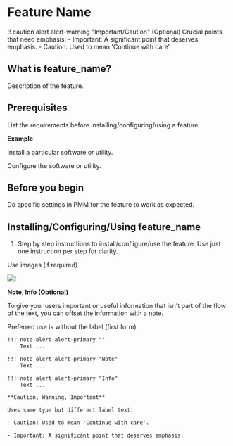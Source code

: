 
# Feature Name

!! caution alert alert-warning "Important/Caution" (Optional)
   Crucial points that need emphasis:
    - Important: A significant point that deserves emphasis.
    - Caution: Used to mean 'Continue with care'.

## What is feature_name?
Description of the feature.

## Prerequisites
List the requirements before installing/configuring/using a feature.

**Example**

Install a particular software or utility.

Configure the software or utility.

## Before you begin

Do specific settings in PMM for the feature to work as expected.


## Installing/Configuring/Using feature_name

1. Step by step instructions to install/confiigure/use the feature. Use just one instruction per step for clarity.

 Use images (if required)

![!](../_images/image_name.png)


**Note, Info (Optional)**
 
To give your users important or useful information that isn't part of the flow of the text, you can offset the information with a note. 

Preferred use is without the label (first form).

```txt
!!! note alert alert-primary ""
    Text ...

!!! note alert alert-primary "Note"
    Text ...

!!! note alert alert-primary "Info"
    Text ...  

**Caution, Warning, Important**

Uses same type but different label text:

- Caution: Used to mean 'Continue with care'.

- Important: A significant point that deserves emphasis.